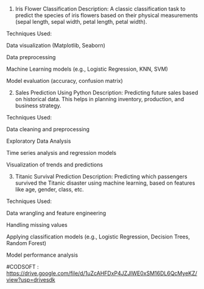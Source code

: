 1. Iris Flower Classification
Description: A classic classification task to predict the species of iris flowers based on their physical measurements (sepal length, sepal width, petal length, petal width).

Techniques Used:

Data visualization (Matplotlib, Seaborn)

Data preprocessing

Machine Learning models (e.g., Logistic Regression, KNN, SVM)

Model evaluation (accuracy, confusion matrix)






2. Sales Prediction Using Python
Description: Predicting future sales based on historical data. This helps in planning inventory, production, and business strategy.

Techniques Used:

Data cleaning and preprocessing

Exploratory Data Analysis

Time series analysis and regression models

Visualization of trends and predictions





3. Titanic Survival Prediction
Description: Predicting which passengers survived the Titanic disaster using machine learning, based on features like age, gender, class, etc.

Techniques Used:

Data wrangling and feature engineering

Handling missing values

Applying classification models (e.g., Logistic Regression, Decision Trees, Random Forest)

Model performance analysis


#CODSOFT : https://drive.google.com/file/d/1uZcAHFDxP4JZJlWE0xSM16DL6QcMyeKZ/view?usp=drivesdk
